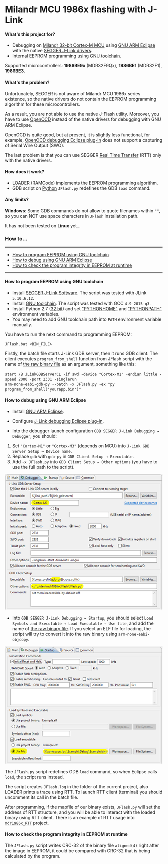 # Milandr MCU 1986x flashing with J-Link

#### What's this project for?

- Debugging on [Milandr 32-bit Cortex-М MCU](http://ic.milandr.ru/products/mikrokontrollery_i_protsessory/32_razryadnye_mikrokontrollery/)
using [GNU ARM Eclipse](http://gnuarmeclipse.github.io/)
with the native [SEGGER J-Link drivers](https://www.segger.com/jlink-software.html).
- Internal EEPROM programming using [GNU toolchain](https://launchpad.net/gcc-arm-embedded).

Supported microcontrollers: **1986BE9x** (MDR32F9Qx), **1986BE1** (MDR32F1), **1986BE3**.

#### What's the problem?

Unfortunately, SEGGER is not aware of Milandr MCU 1986x series existence, so the native drivers do not contain
the EEPROM programming algorithm for these microcontrollers.

As a result, you are not able to use the native J-Flash utility. Moreover, you have to use [OpenOCD](http://openocd.org/)
instead of the native drivers for debugging with GNU ARM Eclipse.

OpenOCD is quite good, but at present, it is slightly less functional, for example,
[OpenOCD debugging Eclipse plug-in](http://gnuarmeclipse.github.io/debug/openocd/)
does not support a capturing of Serial Wire Output (SWO).

The last problem is that you can use SEGGER [Real Time Transfer](https://www.segger.com/jlink-rtt.html) (RTT)
only with the native drivers.

#### How does it work?

- LOADER (RAMCode) implements the EEPROM programming algorithm.
- GDB script on [Python](https://sourceware.org/gdb/current/onlinedocs/gdb/Python.html) `JFlash.py` redefines
  the GDB `load` command.

#### Any limits?

__Windows__: Some GDB commands do not allow to quote filenames within `""`, so you can NOT use space characters
in `JFlash` installation path.

It has not been tested on __Linux__ yet...

### How to...

---

<!-- MarkdownTOC autolink="true" bracket="round" depth=0 style="unordered" autoanchor="false" -->

- [How to program EEPROM using GNU toolchain](#how-to-program-eeprom-using-gnu-toolchain)
- [How to debug using GNU ARM Eclipse](#how-to-debug-using-gnu-arm-eclipse)
- [How to check the program integrity in EEPROM at runtime](#how-to-check-the-program-integrity-in-eeprom-at-runtime)

<!-- /MarkdownTOC -->

---

#### How to program EEPROM using GNU toolchain

- Install [SEGGER J-Link Software](https://www.segger.com/jlink-software.html). The script was tested with JLink `5.10`..`6.12`.
- Install [GNU toolchain](https://launchpad.net/gcc-arm-embedded). The script was tested with GCC `4.9-2015-q3`.
- Install Python 2.7 ([32 bit](https://answers.launchpad.net/gcc-arm-embedded/+faq/2601)) and
  set ["PYTHONHOME"](https://docs.python.org/2/using/cmdline.html#environment-variables) and
  ["PYTHONPATH"](https://docs.python.org/2/using/cmdline.html#environment-variables) environment variables.
- You may need to add GNU toolchain path into `PATH` environment variable manually.

You have to run the next command to programming EEPROM:
```
JFlash.bat <BIN_FILE>
```
Firstly, the batch file starts J-Link GDB server, then it runs GDB client. The client executes `program_from_shell`
function from JFlash script with the name of
[the raw binary file](http://gnuarmeclipse.github.io/plugins/features/#extra-build-steps)
as an argument, something like this:
```
start /B JLinkGDBServerCL -if swd -device "Cortex-M1" -endian little -speed 2000 -port 2331 -singlerun
arm-none-eabi-gdb-py --batch -x JFlash.py -ex "py program_from_shell('yourapp.bin')"
```

#### How to debug using GNU ARM Eclipse

- Install [GNU ARM Eclipse](http://gnuarmeclipse.github.io/install/).
- Configure [J-Link debugging Eclipse plug-in](http://gnuarmeclipse.github.io/debug/jlink/).

- Into the debugger launch configuration `GDB SEGGER J-Link Debugging → Debugger`, you should:
1. Set `"Cortex-M1"` or `"Cortex-M3"` (depends on MCU) into `J-Link GDB Server Setup → Device name`.
2. Replace `gdb` with `gdb-py` in `GDB Client Setup → Executable`.
3. Add `-x JFlash.py` into `GDB Client Setup → Other options` (you have to use the full path to the script).

![screenshot](doc/pic/README_01.png)

- Into `GDB SEGGER J-Link Debugging → Startup`, you should select
  `Load Symbols and Executable → Load Executable → Use file`, and add the name of
  [the raw binary file](http://gnuarmeclipse.github.io/plugins/features/#extra-build-steps).
  If you select an ELF file for loading, the script will try to convert it into the raw binary using
  `arm-none-eabi-objcopy`.

![screenshot](doc/pic/README_02.png)

The `JFlash.py` script redefines GDB `load` command, so when Eclipse calls `load`, the script runs instead.

The script creates `JFlash.log` in the folder of the current project, also LOADER prints a trace using RTT.
To launch RTT client (terminal) you should uncomment its call in the batch file.

After programming, if the mapfile of our binary exists, `JFlash.py` will set the address of RTT structure,
and you will be able to interact with the loaded binary using RTT client.
There is an example of RTT usage into [`mdr1986x_RTT`](https://github.com/in4lio/mdr1986x-pack-repo/tree/master/source/Example_Projects_Eclipse/mdr1986x_RTT) project.

#### How to check the program integrity in EEPROM at runtime

The `JFlash.py` script writes CRC-32 of the binary file `aligned(4)` right after the image in EEPROM,
it could be compared with CRC-32 that is being calculated by the program.
